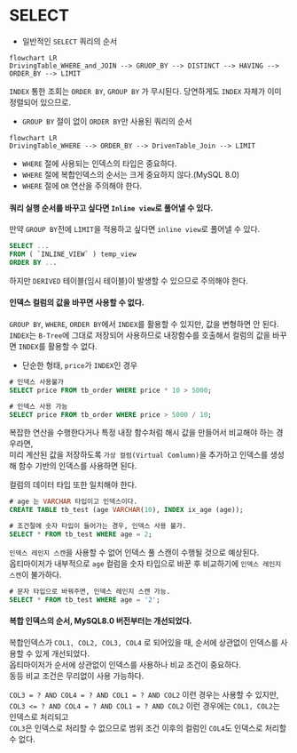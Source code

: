 # SELECT

- 일반적인 `SELECT` 쿼리의 순서

```mermaid
flowchart LR
DrivingTable_WHERE_and_JOIN --> GRUOP_BY --> DISTINCT --> HAVING --> ORDER_BY --> LIMIT 
```

`INDEX` 통한 조회는 `ORDER BY`, `GROUP BY` 가 무시된다. 당연하게도 `INDEX` 자체가 이미 정렬되어 있으므로.  

- `GROUP BY` 절이 없이 `ORDER BY`만 사용된 쿼리의 순서  

```mermaid
flowchart LR
DrivingTable_WHERE --> ORDER_BY --> DrivenTable_Join --> LIMIT 
```

- `WHERE` 절에 사용되는 인덱스의 타입은 중요하다.
- `WHERE` 절에 복합인덱스의 순서는 크게 중요하지 않다.(MySQL 8.0)
- `WHERE` 절에 `OR` 연산을 주의해야 한다.

#### 쿼리 실행 순서를 바꾸고 싶다면 `Inline view`로 풀어낼 수 있다.  

만약 `GROUP BY`전에 `LIMIT`을 적용하고 싶다면 `inline view`로 풀어낼 수 있다.
```sql
SELECT ...
FROM ( `INLINE_VIEW` ) temp_view
ORDER BY ...
```
하지만 `DERIVED` 테이블(임시 테이블)이 발생할 수 있으므로 주의해야 한다.  

#### 인덱스 컬럼의 값을 바꾸면 사용할 수 없다. 

`GROUP BY`, `WHERE`, `ORDER BY`에서 `INDEX`를 활용할 수 있지만, 값을 변형하면 안 된다.  
`INDEX`는 `B-Tree`에 그대로 저장되어 사용하므로 내장함수를 호출해서 컬럼의 값을 바꾸면 `INDEX`를 활용할 수 없다.  

- 단순한 형태, `price`가 `INDEX`인 경우
```sql
# 인덱스 사용불가
SELECT price FROM tb_order WHERE price * 10 > 5000;

# 인덱스 사용 가능
SELECT price FROM tb_order WHERE price > 5000 / 10; 
```

복잡한 연산을 수행한다거나 특정 내장 함수처럼 해시 값을 만들어서 비교해야 하는 경우라면,  
미리 계산된 값을 저장하도록 `가상 컬럼(Virtual Comlumn)`을 추가하고 인덱스를 생성해 함수 기반의 인덱스를 사용하면 된다.  

컬럼의 데이터 타입 또한 일치해야 한다.  

```sql
# age 는 VARCHAR 타입이고 인덱스이다.
CREATE TABLE tb_test (age VARCHAR(10), INDEX ix_age (age));

# 조건절에 숫자 타입이 들어가는 경우, 인덱스 사용 불가.
SELECT * FROM tb_test WHERE age = 2;
```

`인덱스 레인지 스캔`을 사용할 수 없어 인덱스 풀 스캔이 수행될 것으로 예상된다.  
옵티마이저가 내부적으로 `age` 컬럼을 숫자 타입으로 바꾼 후 비교하기에 `인덱스 레인지 스캔`이 불가하다.  

```sql
# 문자 타입으로 바꿔주면, 인덱스 레인지 스캔 가능.
SELECT * FROM tb_test WHERE age = '2';
```

#### 복합 인덱스의 순서, MySQL8.0 버전부터는 개선되었다. 

복합인덱스가 `COL1, COL2, COL3, COL4` 로 되어있을 때, 순서에 상관없이 인덱스를 사용할 수 있게 개선되었다.  
옵티마이저가 순서에 상관없이 인덱스를 사용하나 비교 조건이 중요하다.  
동등 비교 조건은 무리없이 사용 가능하다. 

`COL3 = ? AND COL4 = ? AND COL1 = ? AND COL2` 이런 경우는 사용할 수 있지만,
`COL3 <= ? AND COL4 = ? AND COL1 = ? AND COL2` 이런 경우에는 `COL1, COL2`는 인덱스로 처리되고  
`COL3`은 인덱스로 처리할 수 없으므로 범위 조건 이후의 컬럼인 `COL4`도 인덱스로 처리할 수 없다.  













